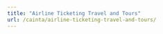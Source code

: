 ```yaml
---
title: "Airline Ticketing Travel and Tours"
url: /cainta/airline-ticketing-travel-and-tours/
---
```

